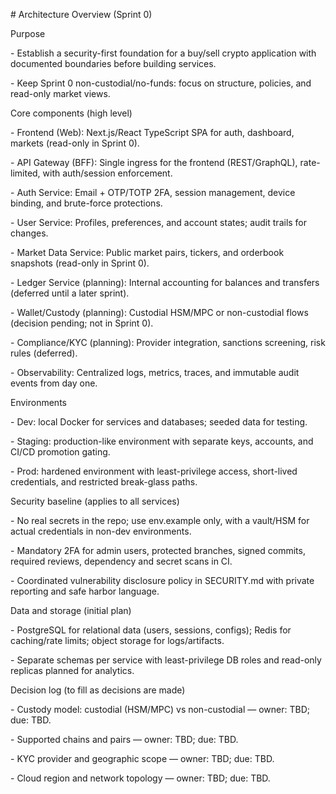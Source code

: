 \# Architecture Overview (Sprint 0)



Purpose

\- Establish a security-first foundation for a buy/sell crypto application with documented boundaries before building services.  

\- Keep Sprint 0 non-custodial/no-funds: focus on structure, policies, and read-only market views.  



Core components (high level)

\- Frontend (Web): Next.js/React TypeScript SPA for auth, dashboard, markets (read-only in Sprint 0).  

\- API Gateway (BFF): Single ingress for the frontend (REST/GraphQL), rate-limited, with auth/session enforcement.  

\- Auth Service: Email + OTP/TOTP 2FA, session management, device binding, and brute-force protections.  

\- User Service: Profiles, preferences, and account states; audit trails for changes.  

\- Market Data Service: Public market pairs, tickers, and orderbook snapshots (read-only in Sprint 0).  

\- Ledger Service (planning): Internal accounting for balances and transfers (deferred until a later sprint).  

\- Wallet/Custody (planning): Custodial HSM/MPC or non-custodial flows (decision pending; not in Sprint 0).  

\- Compliance/KYC (planning): Provider integration, sanctions screening, risk rules (deferred).  

\- Observability: Centralized logs, metrics, traces, and immutable audit events from day one.  



Environments

\- Dev: local Docker for services and databases; seeded data for testing.  

\- Staging: production-like environment with separate keys, accounts, and CI/CD promotion gating.  

\- Prod: hardened environment with least-privilege access, short-lived credentials, and restricted break-glass paths.  



Security baseline (applies to all services)

\- No real secrets in the repo; use env.example only, with a vault/HSM for actual credentials in non-dev environments.  

\- Mandatory 2FA for admin users, protected branches, signed commits, required reviews, dependency and secret scans in CI.  

\- Coordinated vulnerability disclosure policy in SECURITY.md with private reporting and safe harbor language.  



Data and storage (initial plan)

\- PostgreSQL for relational data (users, sessions, configs); Redis for caching/rate limits; object storage for logs/artifacts.  

\- Separate schemas per service with least-privilege DB roles and read-only replicas planned for analytics.  



Decision log (to fill as decisions are made)

\- Custody model: custodial (HSM/MPC) vs non-custodial — owner: TBD; due: TBD.  

\- Supported chains and pairs — owner: TBD; due: TBD.  

\- KYC provider and geographic scope — owner: TBD; due: TBD.  

\- Cloud region and network topology — owner: TBD; due: TBD.  



